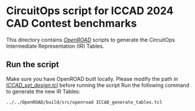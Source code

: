 # CircuitOps script for ICCAD 2024 CAD Contest benchmarks
This directory contains [*OpenROAD*](https://github.com/The-OpenROAD-Project/OpenROAD/tree/master) scripts to generate the CircuitOps Intermediate Representation (IR) Tables.

## Run the script
Make sure you have OpenROAD built locally.
Please modify the path in [*ICCAD_set_design.tcl*](./ICCAD_set_design.tcl) before running the script
Run the following command to generate the new IR Tables:
```
../../OpenROAD/build/src/openroad ICCAD_generate_tables.tcl
```
